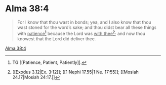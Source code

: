 # Alma 38:4

> For I know that thou wast in bonds; yea, and I also know that thou wast stoned for the word’s sake; and thou didst bear all these things with <u>patience</u>[^a] because the Lord was <u>with thee</u>[^b]; and now thou knowest that the Lord did deliver thee.

[Alma 38:4](https://www.churchofjesuschrist.org/study/scriptures/bofm/alma/38?lang=eng&id=p4#p4)


[^a]: TG [[Patience, Patient, Patiently]].
[^b]: [[Exodus 3.12|Ex. 3:12]]; [[1 Nephi 17.55|1 Ne. 17:55]]; [[Mosiah 24.17|Mosiah 24:17.]]
